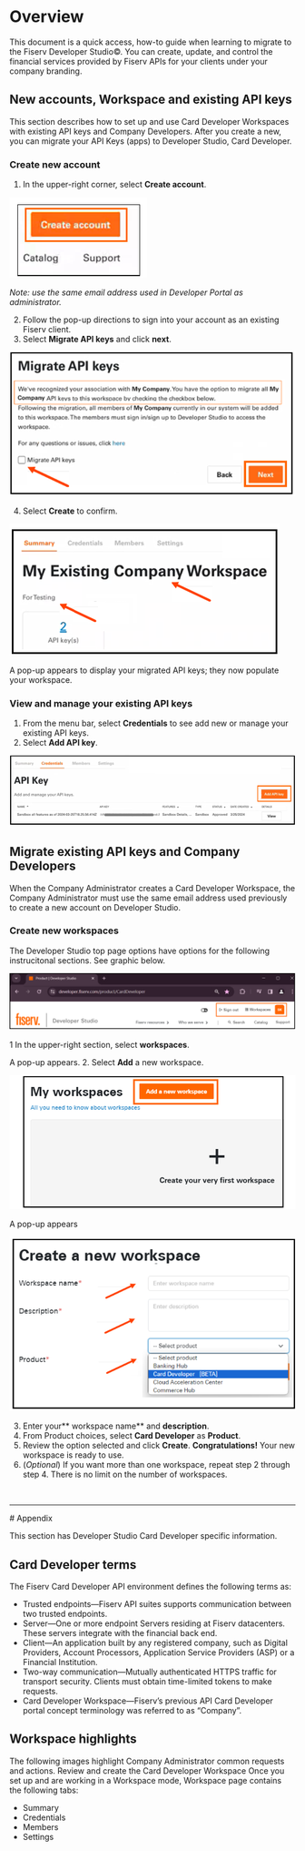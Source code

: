 # Overview
This document is a quick access, how-to guide when learning to migrate to the Fiserv Developer Studio©. You can create, update, and control the financial services provided by Fiserv APIs for your clients under your company branding.

## New accounts, Workspace and existing API keys
This section describes how to set up and use Card Developer Workspaces with existing API keys and Company Developers. After you create a new, you can migrate your API Keys (apps) to Developer Studio, Card Developer.

### Create new account
1. In the upper-right corner, select **Create account**.
   
![](assets/images/getStarted/Create-account.png)

*Note: use the same email address used in Developer Portal as administrator.*

2. Follow the pop-up directions to sign into your account as an existing Fiserv client.
3. Select **Migrate API keys** and click **next**.
   
 ![](assets/images/getStarted/Migrate-API-keys.png)
   
4. Select **Create** to confirm.

 ![](assets/images/getStarted/Display-workspc-w-migrtd-API-keys.png)   

A pop-up appears to display your migrated API keys; they now populate your workspace.

### View and manage your existing API keys
1. From the menu bar, select **Credentials** to see add new or manage your existing API keys.
2. Select **Add API key**.
   
  ![](assets/images/getStarted/Credential-Add-API-key.png)

## Migrate existing API keys and Company Developers
When the Company Administrator creates a Card Developer Workspace, the Company Administrator 
must use the same email address used previously to create a new account on Developer Studio. 

### Create new workspaces
The Developer Studio top page options have options for the following instrucitonal sections. See graphic below.

![](assets/images/getStarted/Studio-top-page-options.png)

1 In the upper-right section, select **workspaces**.

[](assets/images/getStarted/workspaces_button.png)

A  pop-up appears.
2. Select **Add** a new workspace. 

![](assets/images/getStarted/workspaces_Add-new-workspace.png)

A pop-up appears

![](assets/images/getStarted/workspaces_create-new-pop-up.png)


3. Enter your** workspace name** and **description**.
4. From Product choices, select **Card Developer** as **Product**.
5. Review the option selected and click **Create**.
**Congratulations!** Your new workspace is ready to use.
6. (_Optional_) If you want more than one workspace, repeat step 2 through step 4. There is no limit on 
the number of workspaces. 

<br>
<hr>
# Appendix

This section has Developer Studio Card Developer specific information.
## Card Developer terms

The Fiserv Card Developer API environment defines the following terms as: 

* Trusted endpoints—Fiserv API suites supports communication between two trusted endpoints.
* Server—One or more endpoint Servers residing at Fiserv datacenters. These servers integrate 
with the financial back end. 
* Client—An application built by any registered company, such as Digital Providers, Account 
Processors, Application Service Providers (ASP) or a Financial Institution. 
* Two-way communication—Mutually authenticated HTTPS traffic for transport security. Clients 
must obtain time-limited tokens to make requests. 
* Card Developer Workspace—Fiserv’s previous API Card Developer portal concept terminology 
was referred to as “Company”.

## Workspace highlights

The following images highlight Company Administrator common requests and actions.
Review and create the Card Developer Workspace
Once you set up and are working in a Workspace mode, Workspace page contains the following tabs:

* Summary
* Credentials
* Members
* Settings
